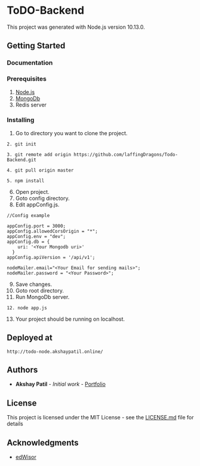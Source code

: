 # ToDO-Backend

This project was generated with Node.js version 10.13.0.

## Getting Started

### Documentation

<!-- #### [Apidoc](http://todo-apidocs.akshaypatil.online/)
#### [Eventdoc](http://todo-eventdocs.akshaypatil.online/)   -->

### Prerequisites

1. [Node.js](https://nodejs.org/en/download/)
2. [MongoDb](https://www.mongodb.com/download-center?jmp=nav#community)
3. Redis server

### Installing

1. Go to directory you want to clone the project.

```
2. git init
```

```
3. git remote add origin https://github.com/laffingDragons/Todo-Backend.git
```

```
4. git pull origin master
```

```
5. npm install
```

6. Open project.
7. Goto config directory.
8. Edit appConfig.js.

```
//Config example

appConfig.port = 3000;
appConfig.allowedCorsOrigin = "*";
appConfig.env = "dev";
appConfig.db = {
    uri: '<Your Mongodb uri>'
  }
appConfig.apiVersion = '/api/v1';

nodeMailer.email="<Your Email for sending mails>";
nodeMailer.password = "<Your Password>";
```

9. Save changes.
10. Goto root directory.
11. Run MongoDb server.

```
12. node app.js
```

13. Your project should be running on localhost.

## Deployed at

`http://todo-node.akshaypatil.online/`

## Authors

- **Akshay Patil** - _Initial work_ - [Portfolio](https://laffingdragons.github.io/Material-Portfolio/)

## License

This project is licensed under the MIT License - see the [LICENSE.md](LICENSE.md) file for details

## Acknowledgments

- [edWisor](https://edwisor.com/)
